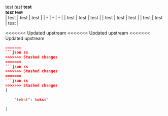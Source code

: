 test
_test_
**test**  
_**test**_
~~test~~  
| test | test | test |
| - | - | - |
| test | test | test |
| test | test | test |
| test | test | test |


<<<<<<< Updated upstream
<<<<<<< Updated upstream
<<<<<<< Updated upstream
```json
=======
```json ss
>>>>>>> Stashed changes
=======
```json ss
>>>>>>> Stashed changes
=======
```json ss
>>>>>>> Stashed changes
{
    
    "tekst": tekst"

}
```